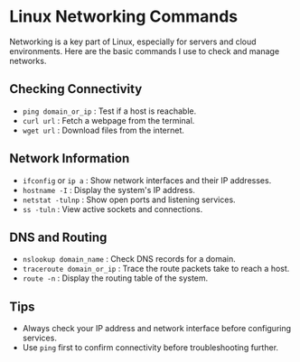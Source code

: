 # Linux Networking Commands

Networking is a key part of Linux, especially for servers and cloud environments. 
Here are the basic commands I use to check and manage networks.



## Checking Connectivity

- `ping domain_or_ip` : Test if a host is reachable.
- `curl url` : Fetch a webpage from the terminal.
- `wget url` : Download files from the internet.



## Network Information

- `ifconfig` or `ip a` : Show network interfaces and their IP addresses.
- `hostname -I` : Display the system's IP address.
- `netstat -tulnp` : Show open ports and listening services.
- `ss -tuln` : View active sockets and connections.



## DNS and Routing

- `nslookup domain_name` : Check DNS records for a domain.
- `traceroute domain_or_ip` : Trace the route packets take to reach a host.
- `route -n` : Display the routing table of the system.



## Tips

- Always check your IP address and network interface before configuring services.
- Use `ping` first to confirm connectivity before troubleshooting further.

